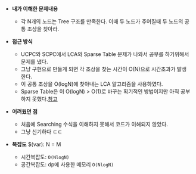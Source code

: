 - **내가 이해한 문제내용**
  - 각 N개의 노드는 Tree 구조를 만족한다. 이때 두 노드가 주어질때 두 노드의 공통 조상을 찾아라.

- **접근 방식**
  - UCPC와 SCPC에서 LCA와 Sparse Table 문제가 나와서 공부를 하기위해서 문제를 냈다.
  - 그냥 구현으로 만들게 되면 각 조상을 찾는 시간이 O(N)으로 시간초과가 발생한다.
  - 이 공통 조상을 O(logN)에 찾아내는 LCA 알고리즘을 사용하였다.
  - Sparse Table은 이 O(logN) > O(1)로 바꾸는 획기적인 방법이지만 아직 공부하지 못했다.[참고](http://www.secmem.org/blog/2019/03/27/fast-LCA-with-sparsetable/)

- **어려웠던 점**
  - 처음에 Searching 수식을 이해하지 못해서 코드가 이해되지 않았다.
  - 그냥 신기하다 ㄷㄷ

- **복잡도**
  $(var): N = M
  - 시간복잡도: `O(NlogN)`
  - 공간복잡도: dp에 사용한 메모리 `O(NlogN)`
